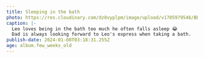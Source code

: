 ```yaml
---
title: Sleeping in the bath
photo: https://res.cloudinary.com/dz8vyplpm/image/upload/v1705979546/BE8381A4-8423-4ECA-AFD9-BD9514405E0E_gwp1sh.jpg
caption: |-
  Leo loves being in the bath too much he often falls asleep 😂
  Dad is always looking forward to Leo's express when taking a bath.
publish-date: 2024-01-08T03:18:31.255Z
age: album.few_weeks_old
---
```

